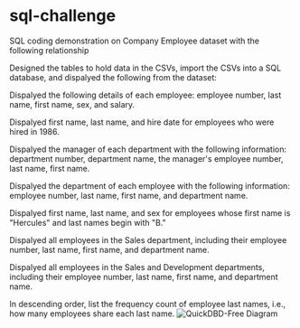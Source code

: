 # sql-challenge

SQL coding demonstration on Company Employee dataset with the following relationship

Designed the tables to hold data in the CSVs, import the CSVs into a SQL database, and dispalyed the following from the dataset:

Dispalyed the following details of each employee: employee number, last name, first name, sex, and salary.


Dispalyed first name, last name, and hire date for employees who were hired in 1986.


Dispalyed the manager of each department with the following information: department number, department name, the manager's employee number, last name, first name.


Dispalyed the department of each employee with the following information: employee number, last name, first name, and department name.


Dispalyed first name, last name, and sex for employees whose first name is "Hercules" and last names begin with "B."


Dispalyed all employees in the Sales department, including their employee number, last name, first name, and department name.


Dispalyed all employees in the Sales and Development departments, including their employee number, last name, first name, and department name.


In descending order, list the frequency count of employee last names, i.e., how many employees share each last name.
![QuickDBD-Free Diagram](https://user-images.githubusercontent.com/39501874/140374323-424079a1-44e2-4ab2-97bf-cb3cbd67e0a0.png)
